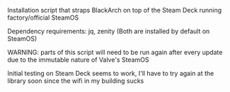 Installation script that straps BlackArch on top of the Steam Deck running factory/official SteamOS

Dependency requirements: jq, zenity (Both are installed by default on SteamOS)

WARNING: parts of this script will need to be run again after every update due to the immutable nature of Valve's SteamOS

Initial testing on Steam Deck seems to work, I'll have to try again at the library soon since the wifi in my building sucks
